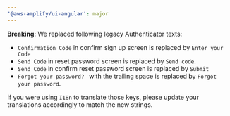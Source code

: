 ```yaml
---
'@aws-amplify/ui-angular': major
---
```


**Breaking**: We replaced following legacy Authenticator texts:
- `Confirmation Code` in confirm sign up screen is replaced by `Enter your Code`
- `Send Code` in reset password screen is replaced by `Send code`.
- `Send Code` in confirm reset password screen is replaced by `Submit`
- `Forgot your password? ` with the trailing space is replaced by `Forgot your password`.


If you were using `I18n` to translate those keys, please update your translations accordingly to match the new strings.
